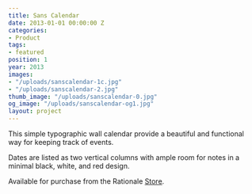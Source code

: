```yaml
---
title: Sans Calendar
date: 2013-01-01 00:00:00 Z
categories:
- Product
tags:
- featured
position: 1
year: 2013
images:
- "/uploads/sanscalendar-1c.jpg"
- "/uploads/sanscalendar-2.jpg"
thumb_image: "/uploads/sanscalendar-0.jpg"
og_image: "/uploads/sanscalendar-og1.jpg"
layout: project
---
```


This simple typographic wall calendar provide a beautiful and functional way for keeping track of events.


Dates are listed as two vertical columns with ample room for notes in a minimal black, white, and red design.

Available for purchase from the Rationale [Store](http://www.rationale-design.com/store/).
